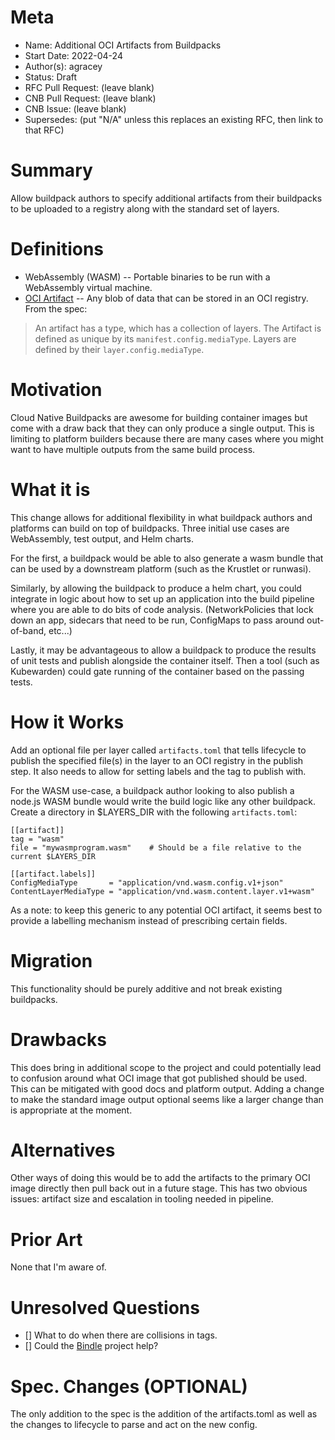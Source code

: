 # Meta
[meta]: #meta
- Name: Additional OCI Artifacts from Buildpacks
- Start Date: 2022-04-24
- Author(s): agracey
- Status: Draft <!-- Acceptable values: Draft, Approved, On Hold, Superseded -->
- RFC Pull Request: (leave blank)
- CNB Pull Request: (leave blank)
- CNB Issue: (leave blank)
- Supersedes: (put "N/A" unless this replaces an existing RFC, then link to that RFC)

# Summary
[summary]: #summary

Allow buildpack authors to specify additional artifacts from their buildpacks to be uploaded to a registry along with the standard set of layers. 

# Definitions
[definitions]: #definitions


- WebAssembly (WASM) -- Portable binaries to be run with a WebAssembly virtual machine.
- [OCI Artifact](https://github.com/opencontainers/artifacts/blob/main/definitions-terms.md#media-type) -- Any blob of data that can be stored in an OCI registry. From the spec: 
> An artifact has a type, which has a collection of layers. The Artifact is defined as unique by its `manifest.config.mediaType`. Layers are defined by their `layer.config.mediaType`.

# Motivation
[motivation]: #motivation

Cloud Native Buildpacks are awesome for building container images but come with a draw back that they can only produce a single output. This is limiting to platform builders because there are many cases where you might want to have multiple outputs from the same build process. 

# What it is
[what-it-is]: #what-it-is

This change allows for additional flexibility in what buildpack authors and platforms can build on top of buildpacks. Three initial use cases are WebAssembly, test output, and Helm charts.

For the first, a buildpack would be able to also generate a wasm bundle that can be used by a downstream platform (such as the Krustlet or runwasi). 

Similarly, by allowing the buildpack to produce a helm chart, you could integrate in logic about how to set up an application into the build pipeline where you are able to do bits of code analysis. (NetworkPolicies that lock down an app, sidecars that need to be run, ConfigMaps to pass around out-of-band, etc...)

Lastly, it may be advantageous to allow a buildpack to produce the results of unit tests and publish alongside the container itself. Then a tool (such as Kubewarden) could gate running of the container based on the passing tests. 

# How it Works
[how-it-works]: #how-it-works

Add an optional file per layer called `artifacts.toml` that tells lifecycle to publish the specified file(s) in the layer to an OCI registry in the publish step. It also needs to allow for setting labels and the tag to publish with. 

For the WASM use-case, a buildpack author looking to also publish a node.js WASM bundle would write the build logic like any other buildpack. Create a directory in $LAYERS_DIR with the following `artifacts.toml`:

```
[[artifact]]
tag = "wasm"
file = "mywasmprogram.wasm"    # Should be a file relative to the current $LAYERS_DIR

[[artifact.labels]]
ConfigMediaType       = "application/vnd.wasm.config.v1+json"
ContentLayerMediaType = "application/vnd.wasm.content.layer.v1+wasm"
```

As a note: to keep this generic to any potential OCI artifact, it seems best to provide a labelling mechanism instead of prescribing certain fields.

# Migration
[migration]: #migration

This functionality should be purely additive and not break existing buildpacks. 

# Drawbacks
[drawbacks]: #drawbacks

This does bring in additional scope to the project and could potentially lead to confusion around what OCI image that got published should be used. This can be mitigated with good docs and platform output. Adding a change to make the standard image output optional seems like a larger change than is appropriate at the moment. 

# Alternatives
[alternatives]: #alternatives

Other ways of doing this would be to add the artifacts to the primary OCI image directly then pull back out in a future stage. This has two obvious issues: artifact size and escalation in tooling needed in pipeline. 

# Prior Art
[prior-art]: #prior-art

None that I'm aware of.

# Unresolved Questions
[unresolved-questions]: #unresolved-questions

- [] What to do when there are collisions in tags.
- [] Could the [Bindle](https://github.com/deislabs/bindle) project help?

# Spec. Changes (OPTIONAL)
[spec-changes]: #spec-changes

The only addition to the spec is the addition of the artifacts.toml as well as the changes to lifecycle to parse and act on the new config.

